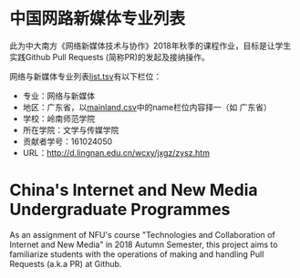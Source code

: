 # 中国网路新媒体专业列表
此为中大南方《网络新媒体技术与协作》2018年秋季的课程作业，目标是让学生实践Github Pull Requests (简称PR)的发起及接纳操作。

网络与新媒体专业列表[list.tsv](./list.tsv)有以下栏位：

* 专业：网络与新媒体
* 地区：广东省，以[mainland.csv](./mainland.csv)中的name栏位内容择一（如 广东省）
* 学校：岭南师范学院
* 所在学院：文学与传媒学院
* 贡献者学号：161024050
* URL：http://d.lingnan.edu.cn/wcxy/jxgz/zysz.htm

# China's Internet and New Media Undergraduate Programmes
As an assignment of NFU's course "Technologies and Collaboration of Internet and New Media" in 2018 Autumn Semester, this project aims to familiarize students with the operations of making and handling Pull Requests (a.k.a PR) at Github. 
